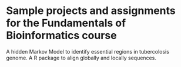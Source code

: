 # Sample projects and assignments for the Fundamentals of Bioinformatics course
A hidden Markov Model to identify essential regions in tubercolosis genome.
A R package to align globally and locally sequences.
